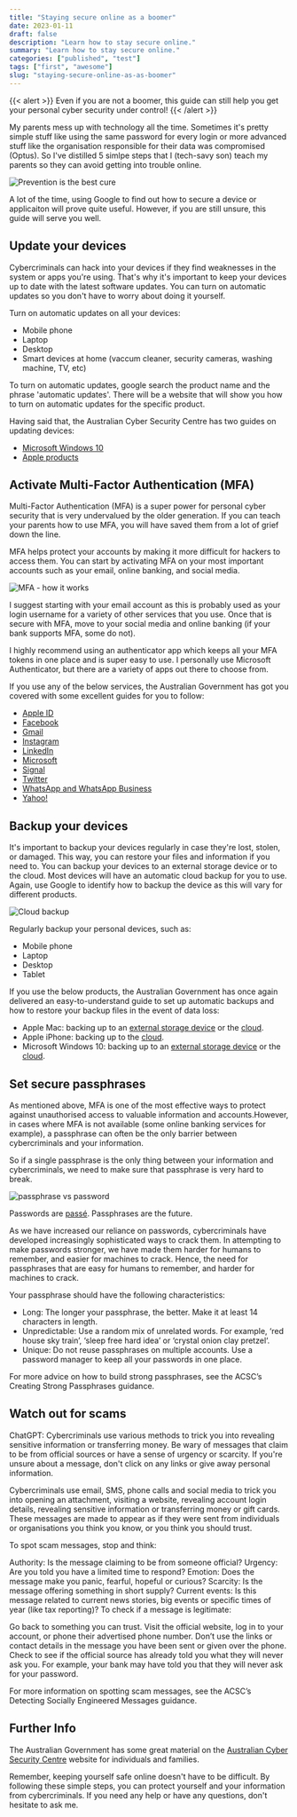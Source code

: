 ```yaml
---
title: "Staying secure online as a boomer"
date: 2023-01-11
draft: false
description: "Learn how to stay secure online."
summary: "Learn how to stay secure online."
categories: ["published", "test"]
tags: ["first", "awesome"]
slug: "staying-secure-online-as-as-boomer"
---
```


{{< alert >}}
Even if you are not a boomer, this guide can still help you get your personal cyber security under control!
{{< /alert >}}

My parents mess up with technology all the time. Sometimes it's pretty simple stuff like using the same password for every login or more advanced stuff like the organisation responsible for their data was compromised (Optus). So I've distilled 5 simlpe steps that I (tech-savy son) teach my parents so they can avoid getting into trouble online. 

![Prevention is the best cure](boomer.jpg "Thanks son!")

A lot of the time, using Google to find out how to secure a device or applicaiton will prove quite useful. However, if you are still unsure, this guide will serve you well.

## Update your devices

Cybercriminals can hack into your devices if they find weaknesses in the system or apps you're using. That's why it's important to keep your devices up to date with the latest software updates. You can turn on automatic updates so you don't have to worry about doing it yourself.

Turn on automatic updates on all your devices:

- Mobile phone
- Laptop
- Desktop
- Smart devices at home (vaccum cleaner, security cameras, washing machine, TV,  etc)

To turn on automatic updates, google search the product name and the phrase 'automatic updates'. There will be a website that will show you how to turn on automatic updates for the specific product.

Having said that, the Australian Cyber Security Centre has two guides on updating devices:

- [Microsoft Windows 10](https://www.cyber.gov.au/acsc/view-all-content/guidance/update-microsoft-windows)
- [Apple products](https://www.cyber.gov.au/acsc/view-all-content/guidance/update-apple-ios)

## Activate Multi-Factor Authentication (MFA)

Multi-Factor Authentication (MFA) is a super power for personal cyber security that is very undervalued by the older generation. If you can teach your parents how to use MFA, you will have saved them from a lot of grief down the line.

MFA helps protect your accounts by making it more difficult for hackers to access them. You can start by activating MFA on your most important accounts such as your email, online banking, and social media.

![MFA - how it works](mfa.png "Simple, yet very effective")

I suggest starting with your email account as this is probably used as your login username for a variety of other services that you use. Once that is secure with MFA, move to your social media and online banking (if your bank supports MFA, some do not).

I highly recommend using an authenticator app which keeps all your MFA tokens in one place and is super easy to use. I personally use Microsoft Authenticator, but there are a variety of apps out there to choose from.

If you use any of the below services, the Australian Government has got you covered with some excellent guides for you to follow:

- [Apple ID](https://www.cyber.gov.au/acsc/view-all-content/guidance/turning-two-factor-authentication-apple-id)
- [Facebook](https://www.cyber.gov.au/acsc/view-all-content/guidance/turning-two-factor-authentication-facebook)
- [Gmail](https://www.cyber.gov.au/acsc/view-all-content/guidance/securing-google-accounts)
- [Instagram](https://www.cyber.gov.au/acsc/view-all-content/guidance/turning-two-factor-authentication-instagram)
- [LinkedIn](https://www.cyber.gov.au/acsc/view-all-content/guidance/turning-two-factor-authentication-linkedin)
- [Microsoft](https://www.cyber.gov.au/acsc/view-all-content/guidance/securing-microsoft-accounts)
- [Signal](https://www.cyber.gov.au/acsc/view-all-content/guidance/securing-signal)
- [Twitter](https://www.cyber.gov.au/acsc/view-all-content/guidance/turning-two-factor-authentication-twitter)
- [WhatsApp and WhatsApp Business](https://www.cyber.gov.au/acsc/view-all-content/guidance/securing-whatsapp)
- [Yahoo!](https://www.cyber.gov.au/acsc/view-all-content/guidance/turning-two-factor-authentication-yahoo)

## Backup your devices

It's important to backup your devices regularly in case they're lost, stolen, or damaged. This way, you can restore your files and information if you need to. You can backup your devices to an external storage device or to the cloud. Most devices will have an automatic cloud backup for you to use. Again, use Google to identify how to backup the device as this will vary for different products.

![Cloud backup](backup.jpg "Your future self will thank you")

Regularly backup your personal devices, such as:

- Mobile phone
- Laptop
- Desktop
- Tablet

If you use the below products, the Australian Government has once again delivered an easy-to-understand guide to set up automatic backups and how to restore your backup files in the event of data loss:

- Apple Mac: backing up to an [external storage device](https://www.cyber.gov.au/acsc/view-all-content/guidance/backing-and-restoring-your-files-mac-using-external-storage-device) or the [cloud](https://www.cyber.gov.au/acsc/view-all-content/guidance/backing-and-restoring-your-files-mac-cloud).
- Apple iPhone: backing up to the [cloud](https://www.cyber.gov.au/acsc/view-all-content/guidance/backing-and-restoring-your-files-iphone-cloud).
- Microsoft Windows 10: backing up to an [external storage device](https://www.cyber.gov.au/acsc/view-all-content/guidance/backing-and-restoring-your-files-pc-using-external-storage-device) or the [cloud](https://www.cyber.gov.au/acsc/view-all-content/guidance/backing-and-restoring-your-files-pc-cloud).

## Set secure passphrases

As mentioned above, MFA is one of the most effective ways to protect against unauthorised access to valuable information and accounts.However, in cases where MFA is not available (some online banking services for example), a passphrase can often be the only barrier between cybercriminals and your information.

So if a single passphrase is the only thing between your information and cybercriminals, we need to make sure that passphrase is very hard to break.

![passphrase vs password](passphrase.jpg "Using passphrases will dramatically improve your personal cybersecurity. Credit [Cybersecurity Glossary](https://cybersecurityglossary.com/passphrase/)")

Passwords are [passé](https://www.google.com/search?q=passe). Passphrases are the future.

As we have increased our reliance on passwords, cybercriminals have developed increasingly sophisticated ways to crack them. In attempting to make passwords stronger, we have made them harder for humans to remember, and easier for machines to crack. Hence, the need for passphrases that are easy for humans to remember, and harder for machines to crack.

Your passphrase should have the following characteristics:

- Long: The longer your passphrase, the better. Make it at least 14 characters in length.
- Unpredictable: Use a random mix of unrelated words. For example, ‘red house sky train’, ‘sleep free hard idea’ or ‘crystal onion clay pretzel‘.
- Unique: Do not reuse passphrases on multiple accounts. Use a password manager to keep all your passwords in one place.

For more advice on how to build strong passphrases, see the ACSC’s Creating Strong Passphrases guidance.

## Watch out for scams

ChatGPT: Cybercriminals use various methods to trick you into revealing sensitive information or transferring money. Be wary of messages that claim to be from official sources or have a sense of urgency or scarcity. If you're unsure about a message, don't click on any links or give away personal information.

Cybercriminals use email, SMS, phone calls and social media to trick you into opening an attachment, visiting a website, revealing account login details, revealing sensitive information or transferring money or gift cards. These messages are made to appear as if they were sent from individuals or organisations you think you know, or you think you should trust.

To spot scam messages, stop and think:

Authority: Is the message claiming to be from someone official?
Urgency: Are you told you have a limited time to respond?
Emotion: Does the message make you panic, fearful, hopeful or curious?
Scarcity: Is the message offering something in short supply?
Current events: Is this message related to current news stories, big events or specific times of year (like tax reporting)?
To check if a message is legitimate:

Go back to something you can trust. Visit the official website, log in to your account, or phone their advertised phone number. Don’t use the links or contact details in the message you have been sent or given over the phone.
Check to see if the official source has already told you what they will never ask you. For example, your bank may have told you that they will never ask for your password.

For more information on spotting scam messages, see the ACSC’s Detecting Socially Engineered Messages guidance.

## Further Info

The Australian Government has some great material on the [Australian Cyber Security Centre](https://www.cyber.gov.au/acsc/individuals-and-families) website for individuals and families.

Remember, keeping yourself safe online doesn't have to be difficult. By following these simple steps, you can protect yourself and your information from cybercriminals. If you need any help or have any questions, don't hesitate to ask me.
